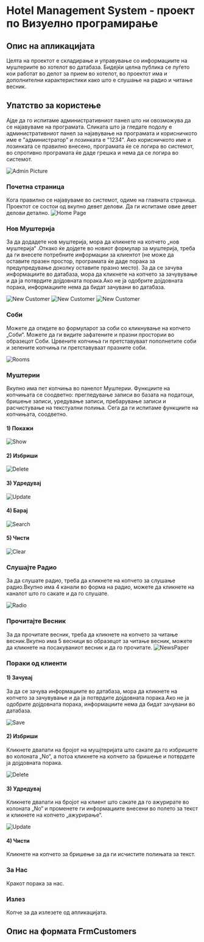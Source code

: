 # Hotel Management System - проект по Визуелно програмирање

## Опис на апликацијата
Целта на проектот е складирање и управување со информациите на муштериите во хотелот во датабаза. Бидејќи целна публика се луѓето кои работат во делот за прием во хотелот, во проектот има и дополнителни карактеристики како што е слушање на радио и читање весник.

## Упатство за користењe
Ајде да го испитаме административниот панел што ни овозможува да се најавуваме на програмата. Сликата што ја гледате подолу е административниот панел за најавување на програмата и корисничкото име е "администратор" и лозинката е "1234". Ако корисничкото име и лозинката се правилно внесено, програмата ќе се логира во системот, во спротивно програмата ќе даде грешка и нема да се логира во системот.

![Admin Picture](https://github.com/cuneythuseini/HotelManagementSystem/blob/master/img/admin.png)

### Почетна страница
Кога правилно се најавуваме во системот, одиме на главната страница. Проектот се состои од вкупно девет делови. Да ги испитаме овие девет делови детално.
![Home Page](https://github.com/cuneythuseini/HotelManagementSystem/blob/master/img/HomePage.png)

### Нов Муштерија
За да додадете нов муштерија, мора да кликнете на копчето „нов муштерија“ .Откако ќе дојдете во новиот формулар за муштерија, треба да ги внесете потребните информации за клиентот (не може да оставите празен простор, програмата ќе даде порака за предупредување доколку оставите празно место).
За да се зачува информациите во датабаза, мора да кликнете на копчето за зачувување и да ја потврдите дојдовната порака.Ако не ја одобрите дојдовната порака, информациите нема да бидат зачувани во датабаза.

![New Customer](https://github.com/cuneythuseini/HotelManagementSystem/blob/master/img/NewCustomer1.png)
![New Customer](https://github.com/cuneythuseini/HotelManagementSystem/blob/master/img/NewCustomer2.png)
![New Customer](https://github.com/cuneythuseini/HotelManagementSystem/blob/master/img/Screenshot_3.png)

### Соби
Можете да отидете во формуларот за соби со кликнување на копчето „Соби“. Можете да ги видите зафатените и празни простории во образецот Соби. Црвените копчиња ги претставуваат пополнетите соби и зелените копчиња ги претставуваат празните соби.

![Rooms](https://github.com/cuneythuseini/HotelManagementSystem/blob/master/img/Rooms.png)

### Муштерии
Вкупно има пет копчиња во панелот Муштерии. Функциите на копчињата се соодветно: прегледување записи во базата на податоци, бришење записи, уредување записи, пребарување записи и расчистување на текстуални полиња. Сега да ги испитаме функциите на копчињата, соодветно.

#### 1) Покажи
![Show](https://github.com/cuneythuseini/HotelManagementSystem/blob/master/img/Pokazi.png)

#### 2) Избриши
![Delete](https://github.com/cuneythuseini/HotelManagementSystem/blob/master/img/Izbrisi1-vert.jpg)

#### 3) Удредувај
![Update](https://github.com/cuneythuseini/HotelManagementSystem/blob/master/img/Udreduvaj_nov-vert.jpg)

#### 4) Барај
![Search](https://github.com/cuneythuseini/HotelManagementSystem/blob/master/img/Baraj.png)

#### 5) Чисти
![Clear](https://github.com/cuneythuseini/HotelManagementSystem/blob/master/img/cist1-vert.jpg)

### Слушајте Радио
За да слушате радио, треба да кликнете на копчето за слушање радио.Вкупно има 4 канали во форма на радио, можете да кликнете на каналот што го сакате и да го слушате.

![Radio](https://github.com/cuneythuseini/HotelManagementSystem/blob/master/img/Radio1.png)

### Прочитајте Весник
За да прочитате весник, треба да кликнете на копчето за читање весник.Вкупно има 5 весници во образецот за читање весник, можете да кликнете на посакуваниот весник и да го прочитате.
![NewsPaper](https://github.com/cuneythuseini/HotelManagementSystem/blob/master/img/Vesnik.png)

### Пораки од клиенти

#### 1) Зачувај 
За да се зачува информациите во датабаза, мора да кликнете на копчето за зачувување и да ја потврдите дојдовната порака.Ако не ја одобрите дојдовната порака, информациите нема да бидат зачувани во датабаза.

![Save](https://github.com/cuneythuseini/HotelManagementSystem/blob/master/img/ZacuvajPorakiOdKlienti.png)

#### 2) Избриши
Кликнете двапати на бројот на мушјтеријата што сакате да го избришете во колоната „No“, а потоа кликнете на копчето за бришење и потврдете ја дојдовната порака.

![Delete](https://github.com/cuneythuseini/HotelManagementSystem/blob/master/img/IzbrisiPorakiOdKlienti.png)

#### 3) Удредувај
Кликнете двапати на бројот на клиент што сакате да го ажурирате во колоната „No“ и променете ги информациите внесени во полето за текст и кликнете на копчето „ажурирање“.

![Update](https://github.com/cuneythuseini/HotelManagementSystem/blob/master/img/UdreduvajPorakiOdKlienti.png)

#### 4) Чисти
Кликнете на копчето за бришење за да ги исчистите полињата за текст.

### За Нас
Кракот порака за нас.

### Излез
Копче за да излезете од апликацијата.

## Опис на формата FrmCustomers
